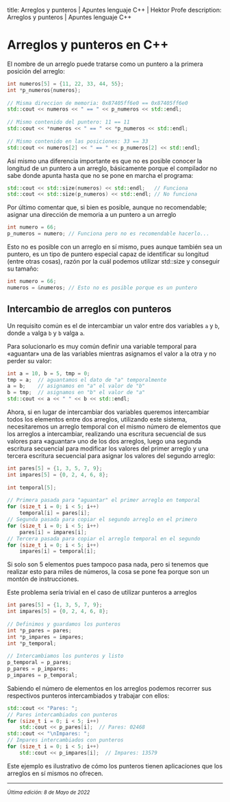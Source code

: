title: Arreglos y punteros | Apuntes lenguaje C++ | Hektor Profe
description: Arreglos y punteros | Apuntes lenguaje C++

# Arreglos y punteros en C++

El nombre de un arreglo puede tratarse como un puntero a la primera posición del arreglo:

```cpp
int numeros[5] = {11, 22, 33, 44, 55};
int *p_numeros{numeros};
 
// Misma direccion de memoria: 0x87405ff6e0 == 0x87405ff6e0
std::cout << numeros << " == " << p_numeros << std::endl;
 
// Mismo contenido del puntero: 11 == 11
std::cout << *numeros << " == " << *p_numeros << std::endl;
 
// Mismo contenido en las posiciones: 33 == 33
std::cout << numeros[2] << " == " << p_numeros[2] << std::endl;
```

Así mismo una diferencia importante es que no es posible conocer la longitud de un puntero a un arreglo, básicamente porque el compilador no sabe donde apunta hasta que no se pone en marcha el programa:

```cpp
std::cout << std::size(numeros) << std::endl;   // Funciona
std::cout << std::size(p_numeros) << std::endl; // No funciona
```

Por último comentar que, si bien es posible, aunque no recomendable; asignar una dirección de memoria a un puntero a un arreglo

```cpp
int numero = 66;
p_numeros = numero; // Funciona pero no es recomendable hacerlo...
```

Esto no es posible con un arreglo en sí mismo, pues aunque también sea un puntero, es un tipo de puntero especial capaz de identificar su longitud (entre otras cosas), razón por la cuál podemos utilizar std::size y conseguir su tamaño:

```cpp
int numero = 66;
numeros = &numeros; // Esto no es posible porque es un puntero 
```

## Intercambio de arreglos con punteros

Un requisito común es el de intercambiar un valor entre dos variables `a` y `b`, donde `a` valga `b` y `b` valga `a`.

Para solucionarlo es muy común definir una variable temporal para «aguantar» una de las variables mientras asignamos el valor a la otra y no perder su valor:

```cpp
int a = 10, b = 5, tmp = 0;
tmp = a;  // aguantamos el dato de "a" temporalmente
a = b;    // asignamos en "a" el valor de "b"
b = tmp;  // asignamos en "b" el valor de "a"
std::cout << a << " " << b << std::endl;
```

Ahora, si en lugar de intercambiar dos variables queremos intercambiar todos los elementos entre dos arreglos, utilizando este sistema, necesitaremos un arreglo temporal con el mismo número de elementos que los arreglos a intercambiar, realizando una escritura secuencial de sus valores para «aguantar» uno de los dos arreglos, luego una segunda escritura secuencial para modificar los valores del primer arreglo y una tercera escritura secuencial para asignar los valores del segundo arreglo:

```cpp
int pares[5] = {1, 3, 5, 7, 9};
int impares[5] = {0, 2, 4, 6, 8};
 
int temporal[5];
 
// Primera pasada para "aguantar" el primer arreglo en temporal
for (size_t i = 0; i < 5; i++)
    temporal[i] = pares[i];
// Segunda pasada para copiar el segundo arreglo en el primero
for (size_t i = 0; i < 5; i++)
    pares[i] = impares[i];
// Tercera pasada para copiar el arreglo temporal en el segundo
for (size_t i = 0; i < 5; i++)
    impares[i] = temporal[i];
```

Si solo son 5 elementos pues tampoco pasa nada, pero si tenemos que realizar esto para miles de números, la cosa se pone fea porque son un montón de instrucciones.

Este problema sería trivial en el caso de utilizar punteros a arreglos

```cpp
int pares[5] = {1, 3, 5, 7, 9};
int impares[5] = {0, 2, 4, 6, 8};
 
// Definimos y guardamos los punteros
int *p_pares = pares;
int *p_impares = impares;
int *p_temporal;
 
// Intercambiamos los punteros y listo
p_temporal = p_pares;
p_pares = p_impares;
p_impares = p_temporal;
```

Sabiendo el número de elementos en los arreglos podemos recorrer sus respectivos punteros intercambiados y trabajar con ellos:

```cpp
std::cout << "Pares: ";
// Pares intercambiados con punteros
for (size_t i = 0; i < 5; i++)
    std::cout << p_pares[i];  // Pares: 02468
std::cout << "\nImpares: ";
// Impares intercambiados con punteros
for (size_t i = 0; i < 5; i++)
    std::cout << p_impares[i];  // Impares: 13579
```

Este ejemplo es ilustrativo de cómo los punteros tienen aplicaciones que los arreglos en sí mismos no ofrecen.

___
<small class="edited"><i>Última edición: 8 de Mayo de 2022</i></small>